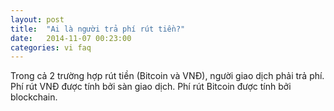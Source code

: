 ```yaml
---
layout: post
title:  "Ai là người trả phí rút tiền?"
date:   2014-11-07 00:23:00
categories: vi faq
---
```


Trong cả 2 trường hợp rút tiền (Bitcoin và VNĐ), người giao dịch phải trả phí. Phí rút VNĐ được tính bởi sàn giao dịch. Phí rút Bitcoin được tính bởi blockchain.
